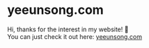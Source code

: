 # yeeunsong.com

Hi, thanks for the interest in my website! :wave:   
You can just check it out here: [yeeunsong.com](https://yeeunsong.com/)
